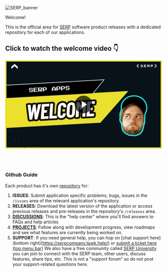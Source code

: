 ![SERP_banner](https://github.com/user-attachments/assets/6da22887-0c34-4e61-aaa7-9624b6319412)

Welcome!

This is the official area for [SERP](https://serp.co/) software product releases with a dedicated repository for each of our applications.

## Click to watch the welcome video 👇

<a href="https://www.youtube.com/watch?v=eTXRjdODowE" target="_blank">
<img src="https://raw.githubusercontent.com/devinschumacher/uploads/refs/heads/main/images/welcome-to-serp-apps-1760042151676.jpg" width="900px">
</a>

<br><br>

### Github Guide

Each product has it's own [repository](https://github.com/orgs/serpapps/repositories) for:

1. **ISSUES**: Submit application specific problems, bugs, issues in the `/issues` area of the relevant application's repository.
2. **RELEASES**: Download the latest version of the application or access previous releases and pre-releases in the repository's `/releases` area.
3. [**DISCUSSIONS**](https://github.com/orgs/serpapps/discussions): This is the "help center" where you'll find answers to FAQs and help articles
4. [**PROJECTS**](https://github.com/orgs/serpapps/projects): Follow along with development progress, view roadmaps and see what features are currently being worked on.
5. **SUPPORT**: If you need general help, you can hop on [chat support here] (bottom right)(https://serpcompany.tawk.help/) or [submit a ticket here (top menu bar)](https://serpcompany.tawk.help/)
We also have a free community called [SERP University](https://serp.ly/@serp/community) you can join to connect with the SERP team, other users, discuss features, share tips, etc. This is not a "support forum" so do not post your support-related questions here.
